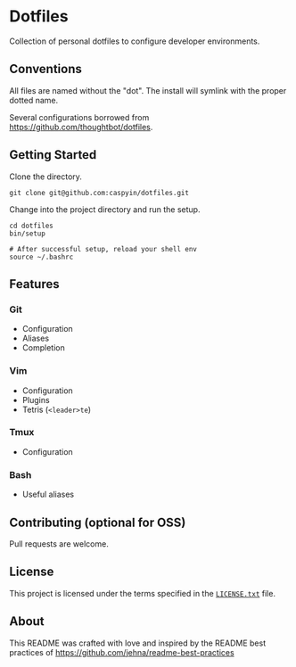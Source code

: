 Dotfiles
========

Collection of personal dotfiles to configure developer environments.

Conventions
-----------

All files are named without the "dot". The install will symlink with the proper
dotted name.

Several configurations borrowed from https://github.com/thoughtbot/dotfiles.

Getting Started
---------------

Clone the directory.

    git clone git@github.com:caspyin/dotfiles.git

Change into the project directory and run the setup.

    cd dotfiles
    bin/setup
    
    # After successful setup, reload your shell env
    source ~/.bashrc

Features
--------

### Git

* Configuration
* Aliases
* Completion

### Vim

* Configuration
* Plugins
* Tetris (`<leader>te`)

### Tmux

* Configuration

### Bash

* Useful aliases

Contributing (optional for OSS)
-------------------------------

Pull requests are welcome.

License
-------

This project is licensed under the terms specified in the [`LICENSE.txt`] file.

[`LICENSE.txt`]: /LICENSE.txt

About
-----

This README was crafted with love and inspired by the README best practices of
https://github.com/jehna/readme-best-practices

